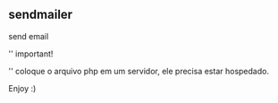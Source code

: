 ## sendmailer
send email

'' important!

'' coloque o arquivo php em um servidor, ele precisa estar hospedado.

Enjoy :)

